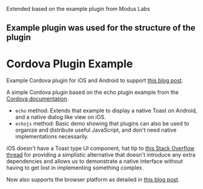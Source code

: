 Extended based on the example plugin from Modus Labs

Example plugin was used for the structure of the plugin
---
# Cordova Plugin Example

Example Cordova plugin for iOS and Android to support [this blog post](http://moduscreate.com/plugin-authoring-cordova-6-ios-android/).

A simple Cordova plugin based on the echo plugin example from the [Cordova documentation](https://cordova.apache.org/docs/en/latest/guide/hybrid/plugins/index.html).

* `echo` method: Extends that example to display a native Toast on Android, and a native dialog like view on iOS.
* `echojs` method: Basic demo showing that plugins can also be used to organize and distribute useful JavaScript, and don't need native implementations necessarily.

iOS doesn't have a Toast type UI component, hat tip to [this Stack Overflow thread](http://stackoverflow.com/questions/18680891/displaying-a-message-in-ios-which-has-the-same-functionality-as-toast-in-android) for providing a simplistic alternative that doesn't introduce any extra dependencies and allows us to demonstrate a native interface without having to get lost in implementing something complex.

Now also supports the browser platform as detailed in [this blog post](http://moduscreate.com/supporting-the-browser-platform-in-a-cordova-plugin/).
